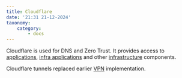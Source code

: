 ```yaml
---
title: Cloudflare
date: '21:31 21-12-2024'
taxonomy:
    category:
        - docs
---
```


Cloudflare is used for DNS and Zero Trust. It provides access to [applications](/applications), [infra applications](/infra-applications) and other [infrastructure](/infrastructure) components.

Cloudflare tunnels replaced earlier [VPN](/vpn) implementation.